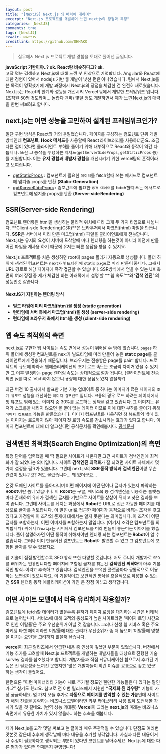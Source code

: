 ```yaml
---
layout: post
title: "[NextJS] Next.js 의 매력에 대하여"
excerpt: "Next.js 프로젝트를 개발하며 느낀 nextjs의 장점과 특징"
categories: [NextJS]
comments: true
tags: [NextJS]
credit: NextJS
creditlink: https://github.com/OHHAKO
---
```


> 실무에서 Next.js 프로젝트 개발 경험을 토대로 풀어낸 글입니다.

**javaScript 기반이야..? ok. React랑 비슷하다고? ok.** <br/>
고작 몇분 검색하고 Next.js에 대해 느낀 첫 인상으로 기억합니다. Angular와 React에 대한 경험이 있어서 nodejs 기반 웹 개발이 낯선 편은 아니었습니다. 팀에서 Next.js를 쓴 목적이 명확했기에 개발 과정에서 Next.js의 장점을 체감한 건 완전히 새로웠습니다. Next.js는 React의 한계와 성능을 개선시켜 Vercel 팀에서 개발한 프레임워크 입니다. (조직원 50명 정도라며... 놀랍다 진짜) 몇달 정도 개발하면서 제가 느낀 Next.js의 매력을 한번 써보려고 합니다.

## next.js는 어떤 성능을 고민하여 설계된 프레임워크인가?

일단 구현 방식은 React와 거의 동일했습니다. 페이지를 구성하는 컴포넌트 단위 개발 방식인데 **컴포넌트**, **Hook 메서드**를 사용할때 React 라이브러리를 사용하더군요. 조금 다른 점이 있다면 클라이언트 부하를 줄이기 위해 내부적으로 React와 동작이 약간 다릅니다. 또한 그 동작을 수행하는 메서드(`getServerSideProps`, `getStaticProps` 등)를 지원합니다. 이는 **유저 경험**과 **개발자 경험**을 개선시키기 위한 vercel팀의 흔적이라고 보여집니다.

- [getStaticProps](https://nextjs.org/docs/basic-features/data-fetching#getstaticprops-static-generation) : 컴포넌트에 필요한 `데이터`를 fetch할때 쓰는 메서드로 컴포넌트에 넘겨줄 props를 반환 **(Static-Generation)**
- [getServerSideProps](https://nextjs.org/docs/basic-features/data-fetching#getserversideprops-server-side-rendering) : 컴포넌트에 필요한 `동적 데이터`를 fetch할때 쓰는 메서드로 컴포넌트에 넘겨줄 props를 반환 **(Server-side Rendering)**

## SSR(Server-side Rendering)

컴포넌트 렌더링은 html을 생성하는 물리적 위치에 따라 크게 두 가지 타입으로 나뉩니다. **Client-side Rendering(CSR)**은 브라우저에서 마크업(html) 파일을 만듭니다. **SSR**은 서버에서 미리 만든 마크업(html) 파일을 클라이언트에게 전송합니다. Next.js는 유저의 요청이 서버에 도착할때 마다 렌더링을 하는것이 아니라 이전에 만들어진 파일을 재사용 하기 때문에 유저는 빠른 응답을 받을 수 있지요.

Next.js 프로젝트를 처음 생성하면 root에 pages 폴더가 자동으로 생성됩니다. 폴더 하위에 생성된 컴포넌트는 next가 빌드타임에 static page로 미리 만들어 줍니다. 그래서 URL 경로로 해당 페이지에 즉각 접근할 수 있습니다. SSR방식에서 얻을 수 있는 UX 측면의 여러 장점 중 제가 체감한 바는 아래쪽에서 설명 할 **‘웹 속도’**와 **‘검색 엔진’** 의 성능인것 같습니다.

#### NextJS가 지원하는 렌더링 방식

- **빌드 타임에 미리 마크업(html)을 생성 (static generation)**
- **런타임에 서버 측에서 마크업(html)을 생성 (server-side rendering)**
- **런타임에 브라우저 측에서 html을 생성 (client-side rendering)**

## 웹 속도 최적화의 측면

next.js로 구현한 웹 사이트는 속도 면에서 성능이 뛰어날 수 밖에 없습니다. `pages` 하위 폴더에 생성한 컴포넌트를 next가 빌드타임에 미리 만들어 놓은 **static page**를 클라이언트에게 전송하기 때문입니다. 브라우저는 전송받은 page를 paint 합니다. 프로젝트의 규모에 따라서 웹애플리케이션의 초기 로드 속도는 조금씩 차이가 있을 수 있지만 그 이후 발생하는 page 렌더링 속도는 상대적으로 절감 됩니다. (클라이언트에 전송되면 js를 따로 fetch하지 않으니 용량에 대한 장점도 있지 않을까?)

최근 버전 10 출시에서 발표한 기본 기능 업데이트 중 하나는 이미지가 많은 페이지의 `초기 뷰포트` 성능을 개선하는 `이미지 컴포넌트` 입니다. 크롬의 경우 로드 하려는 페이지에서 첫 뷰포트 밖에 있는 이미지 중 30%를 로드하는 정책을 갖고 있습니다. 그 이미지는 유저가 스크롤을 내리지 않으면 볼 일이 없는 데이터 이므로 이에 대한 부하를 줄이기 위해 `이미지 컴포넌트` 기능을 만들었습니다. 이미지 컴포넌트를 사용하면 첫 뷰포트의 밖에 있는 이미지는 로드하지 않아 페이지 첫 로딩 속도를 감소시키는 효과가 있다고 합니다. 이미지 컴포넌트에 대해 더 알고싶다면 공식문서를 확인해봅시다. [공식문서](https://nextjs.org/docs/api-reference/next/image)

## 검색엔진 최적화(Search Engine Optimization)의 측면

특정 단어를 입력했을 때 딱 필요한 사이트가 나온다면 그건 사이트가 검색엔진에 최적화가 잘 되었다는 의미입니다. 사이트 **검색엔진 최적화**가 잘 되려면 사이트 자체에서 몇 가지 설정을 필요가 있습니다. 그런데 next.js의 **SSR 동작 방식**과 **검색 엔진**이랑 무슨 관련이 있냐구요? 저도 몰랐습니다... 꽤 있더군요...

온갖 도메인 사이트를 돌아다니며 어떤 페이지에 어떤 단어나 글자가 있는지 파악하는 **Robot**이란 놈이 있습니다. 이 **Robot**은 구글, 페이스북 등 검색엔진을 이용하는 플랫폼 마다 존재하여 유저가 검색한 글자를 기반으로 사이트를 샅샅이 뒤지고 찾은 결과를 보여 줍니다. 그런데 사이트를 뒤지는 과정에서 **Robot**은 URL로 접근 가능한 페이지를 대상으로 글자를 검토합니다. 이 말은 url로 접근한 페이지가 동적으로 바뀌는 조각을 갖고 있다고 가정할때 이 조각의 존재에 대해서는 알지 못한다는 의미입니다. 이 조각이 어떤 글자를 포함하는지, 어떤 이미지를 포함하는지 말입니다. (여기서 조각은 컴포넌트를 의미합니다) 위에서 Next.js는 서버에서 컴포넌트를 미리 만들어 놓는다는 이야기를 했습니다. 풀어 설명하자면 어떤 동작이 취해져야만 렌더링 되는 컴포넌트는 **Robot**이 알 수 없습니다. 그러나 이미 만들어진 컴포넌트는 **Robot**이 발견할 수 있고 그 컴포넌트에 포함된 글자를 알 수 있겠지요.

웹 기술이 점점 발전할수록 SEO 방식 또한 다양할 것입니다. 저도 주니어 개발자로 `SEO`를 배워가는 입장입니다만 페이지에 포함된 글자를 찾는건 **검색엔진 최적화**의 아주 기본적인 방식..이라고 추측하고 있습니다. 검색엔진을 보유한 플랫폼마다 공통적으로 이용하는 보편성이 있으니까요. 이 기본적이고 보편적인 방식을 효율적으로 이용할 수 있는건 **SSR** 렌더링 동작 애플리케이션이 가진 큰 장점 이라고 생각합니다.

## 어떤 사이트 모델에서 더욱 유리하게 작용할까?

컴포넌트에 fetch할 데이터가 많을수록 유저가 페이지 로딩을 대기하는 시간은 비례적으로 늘어납니다. 서비스에 대해 고객의 충성도가 높은 사이트라면 '페이지 로딩 시간으로 인한 이탈률'은 주요 우선순위가 아닐 것 같습니다. 그러나 신생 웹 서비스 혹은 주요 마케팅 타겟 페이지라면 이탈률에 대한 관리가 우선순위가 좀 더 높으며 '이탈률에 영향을 미치는 요인'을 고려하지 않을까 싶습니다.

**vercel**이 최근 릴리즈에서 언급한 내용 중 인상이 깊었던 부분이 있었습니다. 버전에서 기능 추가를 고려할때 Next.js 프로젝트를 개발하는 개발자들을 대상으로 진행한 기술 survey 결과를 참조했다고 합니다. 개발자들과 직접 커뮤니케이션 함으로서 추가된 기능은 전 필요성을 느끼진 못했지만 '많은 개발자들이 이런 이슈를 공통으로 갖고 있군' 하는 생각이 들었어요.

한편으론 “이런 마이너리티 기능이 새로 추가될 정도면 웬만한 기능들은 다 있다는 말인가..?” 싶기도 했고요. 참고로 전 이번 릴리즈에서 지원한 **“국제화 된 라우팅”** 기능이 가장 궁금하네요. 몇 가지 모듈 추가로 **자동으로 페이지를 번역할 수 있는 기능**인데 사이트가 해외 진출을 공략하는 비즈니스 모델이라면 외부 라이브러리 사용 없이 도전해볼 가치가 있을 것 같네요. (번역 성능 기대중)
**Vercel**이 그리는 **next.js**의 미래는 비즈니스 측면에서 유용한 가치가 있지 않을까.. 하는 추측을 해봅니다.

---

제가 Next.js를 고작 몇달 써보고 쓴 글이라 매우 주관적일 수 있습니다. 단점도 여러번 맛본것 같은데 추후에 생각날때 마다 내용을 추가할 생각입니다. 사실과 다른 내용이거나 수정이 필요하다고 생각되는 부분이 있다면 코멘트를 달아주세요. Next.js에 대한 다른 평가가 있다면 언제든지 환영입니다!
